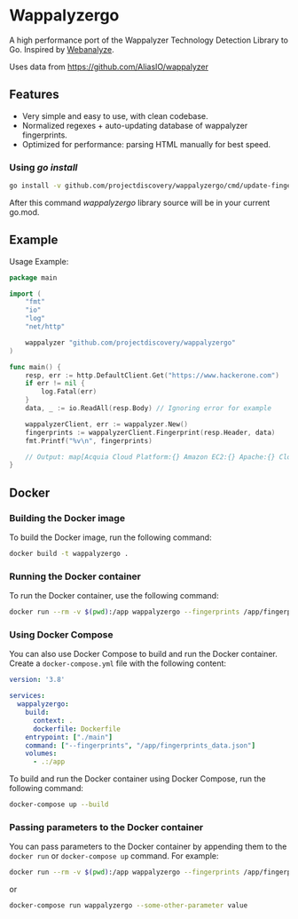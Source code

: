 # Wappalyzergo

A high performance port of the Wappalyzer Technology Detection Library to Go. Inspired by [Webanalyze](https://github.com/rverton/webanalyze).

Uses data from https://github.com/AliasIO/wappalyzer

## Features

- Very simple and easy to use, with clean codebase.
- Normalized regexes + auto-updating database of wappalyzer fingerprints.
- Optimized for performance: parsing HTML manually for best speed.

### Using *go install*

```sh
go install -v github.com/projectdiscovery/wappalyzergo/cmd/update-fingerprints@latest
```

After this command *wappalyzergo* library source will be in your current go.mod.

## Example
Usage Example:

``` go
package main

import (
	"fmt"
	"io"
	"log"
	"net/http"

	wappalyzer "github.com/projectdiscovery/wappalyzergo"
)

func main() {
	resp, err := http.DefaultClient.Get("https://www.hackerone.com")
	if err != nil {
		log.Fatal(err)
	}
	data, _ := io.ReadAll(resp.Body) // Ignoring error for example

	wappalyzerClient, err := wappalyzer.New()
	fingerprints := wappalyzerClient.Fingerprint(resp.Header, data)
	fmt.Printf("%v\n", fingerprints)

	// Output: map[Acquia Cloud Platform:{} Amazon EC2:{} Apache:{} Cloudflare:{} Drupal:{} PHP:{} Percona:{} React:{} Varnish:{}]
}
```

## Docker

### Building the Docker image

To build the Docker image, run the following command:

```sh
docker build -t wappalyzergo .
```

### Running the Docker container

To run the Docker container, use the following command:

```sh
docker run --rm -v $(pwd):/app wappalyzergo --fingerprints /app/fingerprints_data.json
```

### Using Docker Compose

You can also use Docker Compose to build and run the Docker container. Create a `docker-compose.yml` file with the following content:

```yaml
version: '3.8'

services:
  wappalyzergo:
    build:
      context: .
      dockerfile: Dockerfile
    entrypoint: ["./main"]
    command: ["--fingerprints", "/app/fingerprints_data.json"]
    volumes:
      - .:/app
```

To build and run the Docker container using Docker Compose, run the following command:

```sh
docker-compose up --build
```

### Passing parameters to the Docker container

You can pass parameters to the Docker container by appending them to the `docker run` or `docker-compose up` command. For example:

```sh
docker run --rm -v $(pwd):/app wappalyzergo --fingerprints /app/fingerprints_data.json --some-other-parameter value
```

or

```sh
docker-compose run wappalyzergo --some-other-parameter value
```
